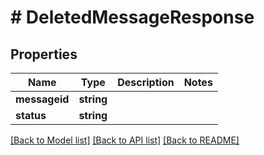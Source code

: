 # # DeletedMessageResponse

## Properties

Name | Type | Description | Notes
------------ | ------------- | ------------- | -------------
**messageid** | **string** |  |
**status** | **string** |  |

[[Back to Model list]](../../README.md#models) [[Back to API list]](../../README.md#endpoints) [[Back to README]](../../README.md)
